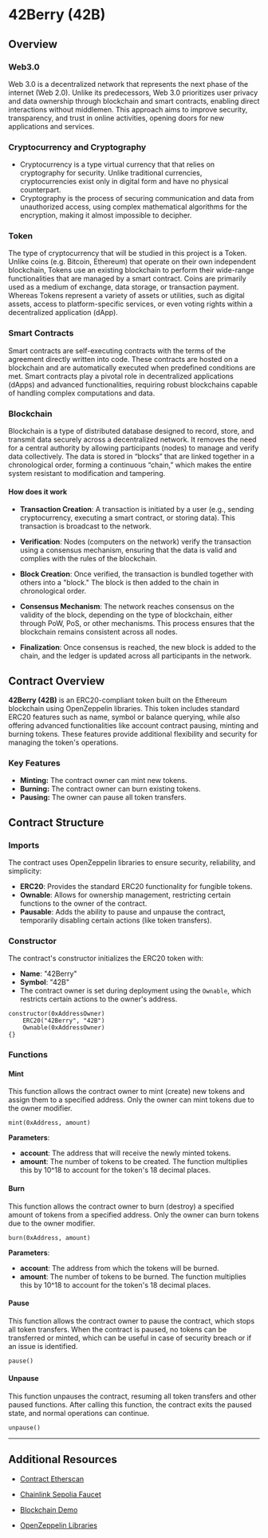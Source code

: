 # 42Berry (42B)

## Overview

### Web3.0

Web 3.0 is a decentralized network that represents the next phase of the internet (Web 2.0). Unlike  its predecessors, Web 3.0 prioritizes user privacy and data ownership through blockchain and smart contracts, enabling direct interactions without middlemen. This approach aims to improve security, transparency, and trust in online activities, opening doors for new applications and services.

### Cryptocurrency and Cryptography

- Cryptocurrency is a type virtual currency that that relies on cryptography for security. Unlike traditional currencies, cryptocurrencies exist only in digital form and have no physical counterpart.  
- Cryptography is the process of securing communication and data from unauthorized access, using complex mathematical algorithms for the encryption, making it almost impossible to decipher.

### Token

The type of cryptocurrency that will be studied in this project is a Token.
Unlike coins (e.g. Bitcoin, Ethereum) that operate on their own independent blockchain, Tokens use an existing blockchain to perform their wide-range functionalities that are managed by a smart contract.
Coins are primarily used as a medium of exchange, data storage, or transaction payment. Whereas Tokens represent a variety of assets or utilities, such as digital assets, access to platform-specific services, or even voting rights within a decentralized application (dApp).

### Smart Contracts

Smart contracts are self-executing contracts with the terms of the agreement directly written into code. These contracts are hosted on a blockchain and are automatically executed when predefined conditions are met. Smart contracts play a pivotal role in decentralized applications (dApps) and advanced functionalities, requiring robust blockchains capable of handling complex computations and data.

### Blockchain

Blockchain is a type of distributed database designed to record, store, and transmit data securely across a decentralized network. It removes the need for a central authority by allowing participants (nodes) to manage and verify data collectively. The data is stored in “blocks” that are linked together in a chronological order, forming a continuous “chain,” which makes the entire system resistant to modification and tampering.

#### How does it work

- **Transaction Creation**: A transaction is initiated by a user (e.g., sending cryptocurrency, executing a smart contract, or storing data). This transaction is broadcast to the network.

- **Verification**: Nodes (computers on the network) verify the transaction using a consensus mechanism, ensuring that the data is valid and complies with the rules of the blockchain.

- **Block Creation**: Once verified, the transaction is bundled together with others into a "block." The block is then added to the chain in chronological order.

- **Consensus Mechanism**: The network reaches consensus on the validity of the block, depending on the type of blockchain, either through PoW, PoS, or other mechanisms. This process ensures that the blockchain remains consistent across all nodes.

- **Finalization**: Once consensus is reached, the new block is added to the chain, and the ledger is updated across all participants in the network.

## Contract Overview

**42Berry (42B)** is an ERC20-compliant token built on the Ethereum blockchain using OpenZeppelin libraries. This token includes standard ERC20 features such as name, symbol or balance querying, while also offering advanced functionalities like account contract pausing, minting and burning tokens. These features provide additional flexibility and security for managing the token's operations.

### Key Features

- **Minting:** The contract owner can mint new tokens.
- **Burning:** The contract owner can burn existing tokens. 
- **Pausing:** The owner can pause all token transfers.

## Contract Structure

### Imports

The contract uses OpenZeppelin libraries to ensure security, reliability, and simplicity:

- **ERC20**: Provides the standard ERC20 functionality for fungible tokens.
- **Ownable**: Allows for ownership management, restricting certain functions to the owner of the contract.
- **Pausable**: Adds the ability to pause and unpause the contract, temporarily disabling certain actions (like token transfers).

### Constructor

The contract's constructor initializes the ERC20 token with:
- **Name**: "42Berry"
- **Symbol**: "42B"
- The contract owner is set during deployment using the `Ownable`, which restricts certain actions to the owner's address.

```solidity
constructor(0xAddressOwner)
    ERC20("42Berry", "42B")
    Ownable(0xAddressOwner)
{}
```

### Functions

#### Mint

This function allows the contract owner to mint (create) new tokens and assign them to a specified address. Only the owner can mint tokens due to the owner modifier.

```solidity
mint(0xAddress, amount)
```

**Parameters**:
- **account**: The address that will receive the newly minted tokens.
- **amount**: The number of tokens to be created. The function multiplies this by 10^18 to account for the token's 18 decimal places.

#### Burn

This function allows the contract owner to burn (destroy) a specified amount of tokens from a specified address. Only the owner can burn tokens due to the owner modifier.

```solidity
burn(0xAddress, amount)
```

**Parameters**:
- **account**: The address from which the tokens will be burned.
- **amount**: The number of tokens to be burned. The function multiplies this by 10^18 to account for the token's 18 decimal places.

#### Pause

This function allows the contract owner to pause the contract, which stops all token transfers. When the contract is paused, no tokens can be transferred or minted, which
can be useful in case of security breach or if an issue is identified.

```solidity
pause()
```

#### Unpause

This function unpauses the contract, resuming all token transfers and other paused functions. After calling this function, the contract exits the paused state, and normal operations can continue.

```solidity
unpause()
```

---

## Additional Resources

- [Contract Etherscan](https://sepolia.etherscan.io/address/0xC341Ae4d736087338a7B24F326a8A031DD4Cf00f)

- [Chainlink Sepolia Faucet](https://faucets.chain.link/sepolia)

- [Blockchain Demo](https://andersbrownworth.com/blockchain/)

- [OpenZeppelin Libraries](https://docs.openzeppelin.com/contracts/5.x/api/token/erc20#ERC20)
